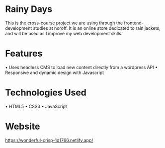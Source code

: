 # Rainy Days

This is the cross-course project we are using through the frontend-development studies at noroff. It is an online store dedicated to rain jackets, and will be used as I improve my web development skills.

# Features

• Uses headless CMS to load new content directly from a wordpress API
• Responsive and dynamic design with Javascript

# Technologies Used

• HTML5
• CSS3
• JavaScript

# Website

https://wonderful-crisp-1d1766.netlify.app/
